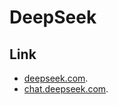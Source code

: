 # DeepSeek


## Link

- [deepseek.com](https://www.deepseek.com/).
- [chat.deepseek.com](https://chat.deepseek.com/).

